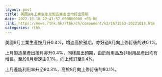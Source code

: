 ```yaml
---
layout: post
title: 美國9月工業生產及製造業產出均超出預期
date: 2022-10-18 22:41:57.000000000 +08:00
link: https://news.rthk.hk/rthk/ch/component/k2/1671563-20221018.htm
categories: rthk
---
```


美國9月工業生產按月升0.4%，增速高於預期，亦好過8月向上修訂後的跌0.1%。

上月製造業產出按月亦升0.4%，同樣超出預期，由於耐用品及非耐用品產出均有增長。至於8月增速由0.1%，向上修訂至0.4%。

上月產能利用率升至80.3%，高於8月向上修訂後的80.1%。
